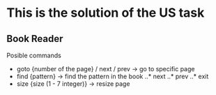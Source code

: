 # This is the solution of the US task 
## Book Reader
Posible commands
* goto {number of the page} / next / prev		->  	go to specific page
* find {pattern}														->		find the pattern in the book
..* next
..* prev
..* exit
* size {size (1 - 7 integer)}									->		resize page
